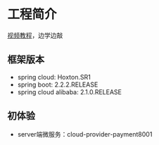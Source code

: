 # 工程简介

[视频教程](https://www.bilibili.com/video/BV18E411x7eT?p=1)，边学边敲

## 框架版本

- spring cloud: Hoxton.SR1
- spring boot: 2.2.2.RELEASE
- spring cloud alibaba: 2.1.0.RELEASE

## 初体验

- server端微服务：cloud-provider-payment8001
